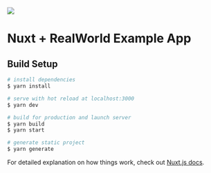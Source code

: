 # ![](https://github.com/gothinkster/realworld/blob/3155494efe68432772157de38a90c49b3698897f/media/realworld.png?raw=true)

# Nuxt + RealWorld Example App

## Build Setup

```bash
# install dependencies
$ yarn install

# serve with hot reload at localhost:3000
$ yarn dev

# build for production and launch server
$ yarn build
$ yarn start

# generate static project
$ yarn generate
```

For detailed explanation on how things work, check out [Nuxt.js docs](https://nuxtjs.org).
